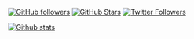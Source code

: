 <!--
**squillero/squillero** is a ✨ _special_ ✨ repository because its `README.md` (this file) appears on your GitHub profile.

Here are some ideas to get you started:

- 🔭 I’m currently working on ...
- 🌱 I’m currently learning ...
- 👯 I’m looking to collaborate on ...
- 🤔 I’m looking for help with ...
- 💬 Ask me about ...
- 📫 How to reach me: ...
- 😄 Pronouns: ...
- ⚡ Fun fact: ...
-->

[![GitHub followers](https://img.shields.io/github/followers/squillero?style=social)](https://github.com/squillero)
[![GitHub Stars](https://img.shields.io//github/stars/squillero?affiliations=OWNER%2CCOLLABORATOR)](https://github.com/squillero)
[![Twitter Followers](https://img.shields.io/twitter/follow/squillero?style=social)](https://twitter.com/squillero)


[![Github stats](https://github-readme-stats.vercel.app/api?username=squillero&count_private=true&include_all_commits=true&theme=solarized-light)](https://squillero.github.io/)

<!--
[![Top Langs](https://github-readme-stats.vercel.app/api/top-langs/?username=squillero&layout=compact&theme=solarized-light&count_private=true&include_all_commits=true&langs_count=10)](https://squillero.github.io/)
-->

